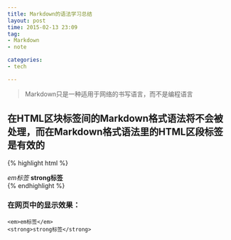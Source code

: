 ```yaml
---
title: Markdown的语法学习总结
layout: post
time: 2015-02-13 23:09
tag:
- Markdown
- note

categories:
- tech

---
```


> Markdown只是一种适用于网络的书写语言，而不是编程语言

## 在HTML区块标签间的Markdown格式语法将不会被处理，而在Markdown格式语法里的HTML区段标签是有效的

{% highlight html %}
<div>
	<em>em标签</em>
	<strong>strong标签</strong>
</div>
{% endhighlight %}

### 在网页中的显示效果：

> <div>
	<em>em标签</em>
	<strong>strong标签</strong>
</div>



